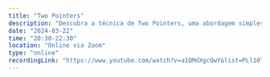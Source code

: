```yaml
---
title: "Two Pointers"
description: "Descubra a técnica de Two Pointers, uma abordagem simples e poderosa para resolver problemas envolvendo arrays e strings. Aprenda como utilizá-la para criar soluções eficientes e elegantes!"
date: "2024-03-22"
time: "20:30-22:30"
location: "Online via Zoom"
type: "online"
recordingLink: "https://www.youtube.com/watch?v=a1QMdXgcQwY&list=PLl10TyPY67Jgbh4QdRlRKr-7PjB9i5hWg"
---
```

